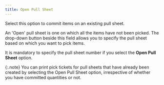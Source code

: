 ```yaml
---
title: Open Pull Sheet
---
```



Select this option to commit items on an existing pull sheet.


An 'Open' pull sheet is one on which all the items have not been picked.  The drop-down button beside this field allows you to specify the pull  sheet based on which you want to pick items.


It is mandatory to specify the pull sheet number if you select the **Open Pull Sheet** option.


{:.note}
You can print pick tickets for pull sheets that have  already been created by selecting the Open  Pull Sheet option, irrespective of whether you have committed quantities  or not.
